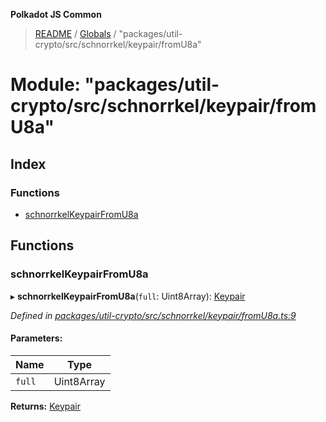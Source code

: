 **Polkadot JS Common**

> [README](../README.md) / [Globals](../globals.md) / "packages/util-crypto/src/schnorrkel/keypair/fromU8a"

# Module: "packages/util-crypto/src/schnorrkel/keypair/fromU8a"

## Index

### Functions

* [schnorrkelKeypairFromU8a](_packages_util_crypto_src_schnorrkel_keypair_fromu8a_.md#schnorrkelkeypairfromu8a)

## Functions

### schnorrkelKeypairFromU8a

▸ **schnorrkelKeypairFromU8a**(`full`: Uint8Array): [Keypair](../interfaces/_packages_util_crypto_src_types_.keypair.md)

*Defined in [packages/util-crypto/src/schnorrkel/keypair/fromU8a.ts:9](https://github.com/polkadot-js/common/blob/13ae8665/packages/util-crypto/src/schnorrkel/keypair/fromU8a.ts#L9)*

#### Parameters:

Name | Type |
------ | ------ |
`full` | Uint8Array |

**Returns:** [Keypair](../interfaces/_packages_util_crypto_src_types_.keypair.md)
